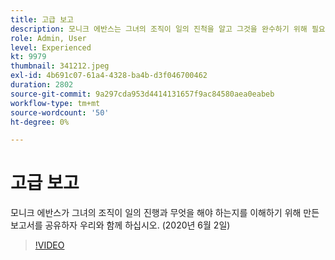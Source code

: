 ```yaml
---
title: 고급 보고
description: 모니크 에반스는 그녀의 조직이 일의 진척을 알고 그것을 완수하기 위해 필요했다는 보고서를 공유한다. (2020년 6월 2일)
role: Admin, User
level: Experienced
kt: 9979
thumbnail: 341212.jpeg
exl-id: 4b691c07-61a4-4328-ba4b-d3f046700462
duration: 2802
source-git-commit: 9a297cda953d4414131657f9ac84580aea0eabeb
workflow-type: tm+mt
source-wordcount: '50'
ht-degree: 0%

---
```


# 고급 보고

모니크 에반스가 그녀의 조직이 일의 진행과 무엇을 해야 하는지를 이해하기 위해 만든 보고서를 공유하자 우리와 함께 하십시오.  (2020년 6월 2일)

>[!VIDEO](https://video.tv.adobe.com/v/341212/?quality=12&learn=on)

